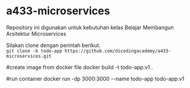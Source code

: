 # a433-microservices
Repository ini digunakan untuk kebutuhan kelas Belajar Membangun Arsitektur Microservices

Silakan clone dengan perintah berikut.<br>
`git clone -b todo-app https://github.com/dicodingacademy/a433-microservices.git`

#create image from docker file
docker build -t todo-app:v1 .

#run container
docker run -dp 3000:3000 --name todo-app todo-app:v1